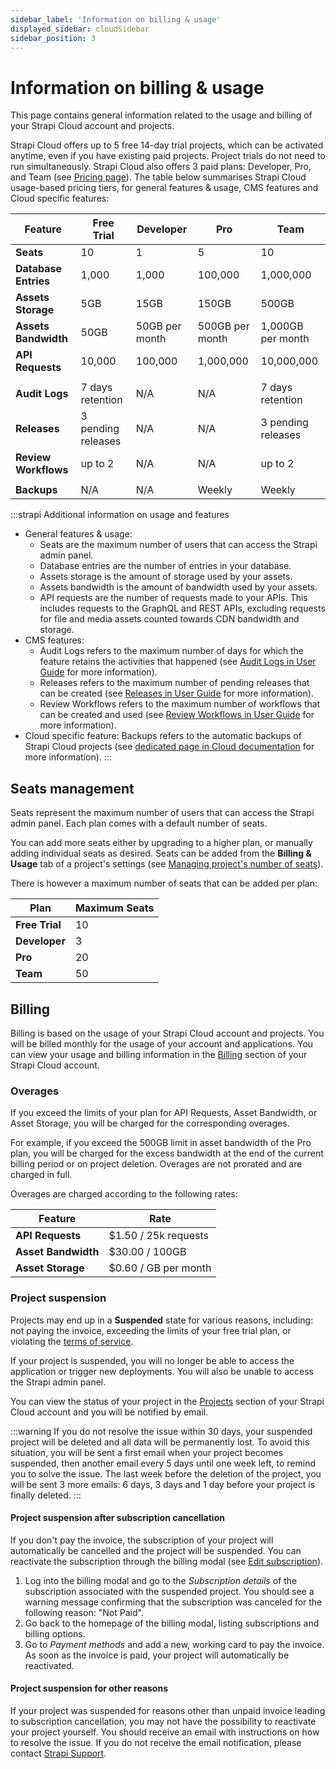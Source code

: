 ```yaml
---
sidebar_label: 'Information on billing & usage'
displayed_sidebar: cloudSidebar
sidebar_position: 3
---
```


# Information on billing & usage

This page contains general information related to the usage and billing of your Strapi Cloud account and projects.

Strapi Cloud offers up to 5 free 14-day trial projects, which can be activated anytime, even if you have existing paid projects. Project trials do not need to run simultaneously. Strapi Cloud also offers 3 paid plans: Developer, Pro, and Team (see [Pricing page](https://strapi.io/pricing-cloud)). The table below summarises Strapi Cloud usage-based pricing tiers, for general features & usage, CMS features and Cloud specific features:

| Feature | Free Trial | Developer | Pro | Team |
| --- | --- | --- | --- | --- |
| **Seats** | 10 | 1 | 5 | 10 |
| **Database Entries**  | 1,000 | 1,000 | 100,000 | 1,000,000 |
| **Assets Storage** | 5GB | 15GB | 150GB | 500GB |
| **Assets Bandwidth** | 50GB | 50GB per month | 500GB per month | 1,000GB per month |
| **API Requests** | 10,000 | 100,000 | 1,000,000 | 10,000,000 |
|  |  |  |  |  |
| **Audit Logs** | 7 days retention | N/A | N/A | 7 days retention |
| **Releases** | 3 pending releases | N/A | N/A | 3 pending releases |
| **Review Workflows** | up to 2 | N/A | N/A | up to 2 |
|  |  |  |  |  |
| **Backups** | N/A | N/A | Weekly | Weekly |

:::strapi Additional information on usage and features
- General features & usage:
  - Seats are the maximum number of users that can access the Strapi admin panel.
  - Database entries are the number of entries in your database.
  - Assets storage is the amount of storage used by your assets.
  - Assets bandwidth is the amount of bandwidth used by your assets.
  - API requests are the number of requests made to your APIs. This includes requests to the GraphQL and REST APIs, excluding requests for file and media assets counted towards CDN bandwidth and storage.
- CMS features:
  - Audit Logs refers to the maximum number of days for which the feature retains the activities that happened (see [Audit Logs in User Guide](/user-docs/settings/audit-logs) for more information).
  - Releases refers to the maximum number of pending releases that can be created (see [Releases in User Guide](/user-docs/releases/introduction) for more information).
  - Review Workflows refers to the maximum number of workflows that can be created and used (see [Review Workflows in User Guide](/user-docs/settings/review-workflows) for more information).
- Cloud specific feature: Backups refers to the automatic backups of Strapi Cloud projects (see [dedicated page in Cloud documentation](/cloud/projects/settings#backups) for more information).
:::

## Seats management

Seats represent the maximum number of users that can access the Strapi admin panel. Each plan comes with a default number of seats. 

You can add more seats either by upgrading to a higher plan, or manually adding individual seats as desired. Seats can be added from the **Billing & Usage** tab of a project's settings (see [Managing project's number of seats](/cloud/projects/settings#managing-projects-number-of-seats)).

There is however a maximum number of seats that can be added per plan:

| Plan | Maximum Seats |
| --- | --- |
| **Free Trial** | 10 |
| **Developer** | 3 |
| **Pro** | 20 |
| **Team** | 50 |

 
## Billing

Billing is based on the usage of your Strapi Cloud account and projects. You will be billed monthly for the usage of your account and applications. You can view your usage and billing information in the [Billing](https://cloud.strapi.io/profile/billing) section of your Strapi Cloud account.

### Overages

If you exceed the limits of your plan for API Requests, Asset Bandwidth, or Asset Storage, you will be charged for the corresponding overages. 

For example, if you exceed the 500GB limit in asset bandwidth of the Pro plan, you will be charged for the excess bandwidth at the end of the current billing period or on project deletion. Overages are not prorated and are charged in full.

Overages are charged according to the following rates:

| Feature | Rate |
| --- | --- |
| **API Requests** | $1.50 / 25k requests |
| **Asset Bandwidth** | $30.00 / 100GB |
| **Asset Storage** | $0.60 / GB per month |

### Project suspension

Projects may end up in a **Suspended** state for various reasons, including: not paying the invoice, exceeding the limits of your free trial plan, or violating the [terms of service](https://strapi.io/cloud-legal). 

If your project is suspended, you will no longer be able to access the application or trigger new deployments. You will also be unable to access the Strapi admin panel.

You can view the status of your project in the [Projects](https://cloud.strapi.io/projects) section of your Strapi Cloud account and you will be notified by email.

:::warning
If you do not resolve the issue within 30 days, your suspended project will be deleted and all data will be permanently lost. To avoid this situation, you will be sent a first email when your project becomes suspended, then another email every 5 days until one week left, to remind you to solve the issue. The last week before the deletion of the project, you will be sent 3 more emails: 6 days, 3 days and 1 day before your project is finally deleted.
:::

#### Project suspension after subscription cancellation

If you don't pay the invoice, the subscription of your project will automatically be cancelled and the project will be suspended. You can reactivate the subscription through the billing modal (see [Edit subscription](/cloud/account/account-billing#edit-subscription)).

1. Log into the billing modal and go to the *Subscription details* of the subscription associated with the suspended project. You should see a warning message confirming that the subscription was canceled for the following reason: "Not Paid".
2. Go back to the homepage of the billing modal, listing subscriptions and billing options.
3. Go to *Payment methods* and add a new, working card to pay the invoice. As soon as the invoice is paid, your project will automatically be reactivated.

#### Project suspension for other reasons

If your project was suspended for reasons other than unpaid invoice leading to subscription cancellation, you may not have the possibility to reactivate your project yourself. You should receive an email with instructions on how to resolve the issue. If you do not receive the email notification, please contact [Strapi Support](mailto:support@strapi.io).

